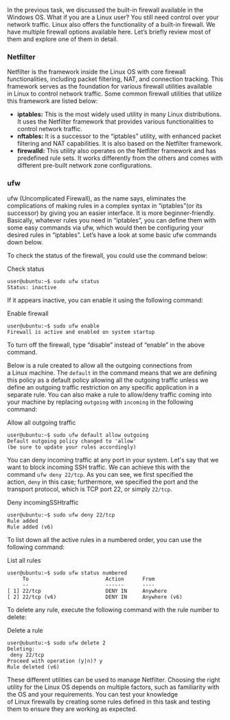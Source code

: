 In the previous task, we discussed the built-in firewall available in the Windows OS. What if you are a Linux user? You still need control over your network traffic. Linux also offers the functionality of a built-in firewall. We have multiple firewall options available here. Let’s briefly review most of them and explore one of them in detail.

### Netfilter

Netfilter is the framework inside the Linux OS with core firewall functionalities, including packet filtering, NAT, and connection tracking. This framework serves as the foundation for various firewall utilities available in Linux to control network traffic. Some common firewall utilities that utilize this framework are listed below:

- **iptables:** This is the most widely used utility in many Linux distributions. It uses the Netfilter framework that provides various functionalities to control network traffic.
- **nftables:** It is a successor to the “iptables” utility, with enhanced packet filtering and NAT capabilities. It is also based on the Netfilter framework.
- **firewalld:** This utility also operates on the Netfilter framework and has predefined rule sets. It works differently from the others and comes with different pre-built network zone configurations.

### ufw 

ufw (Uncomplicated Firewall), as the name says, eliminates the complications of making rules in a complex syntax in “iptables”(or its successor) by giving you an easier interface. It is more beginner-friendly. Basically, whatever rules you need in “iptables”, you can define them with some easy commands via ufw, which would then be configuring your desired rules in “iptables”. Let’s have a look at some basic ufw commands down below.

To check the status of the firewall, you could use the command below:

Check status

```shell-session
user@ubuntu:~$ sudo ufw status
Status: inactive
```

If it appears inactive, you can enable it using the following command:

Enable firewall

```shell-session
user@ubuntu:~$ sudo ufw enable
Firewall is active and enabled on system startup
```

To turn off the firewall, type “disable” instead of “enable” in the above command.

Below is a rule created to allow all the outgoing connections from a Linux machine. The `default` in the command means that we are defining this policy as a default policy allowing all the outgoing traffic unless we define an outgoing traffic restriction on any specific application in a separate rule. You can also make a rule to allow/deny traffic coming into your machine by replacing `outgoing` with `incoming` in the following command:

Allow all outgoing traffic

```shell-session
user@ubuntu:~$ sudo ufw default allow outgoing
Default outgoing policy changed to 'allow'
(be sure to update your rules accordingly)
```

You can deny incoming traffic at any port in your system. Let's say that we want to block incoming SSH traffic. We can achieve this with the command `ufw deny 22/tcp`. As you can see, we first specified the action, `deny` in this case; furthermore, we specified the port and the transport protocol, which is TCP port 22, or simply `22/tcp`.

Deny incomingSSHtraffic

```shell-session
user@ubuntu:~$ sudo ufw deny 22/tcp
Rule added
Rule added (v6)
```

To list down all the active rules in a numbered order, you can use the following command:

List all rules

```shell-session
user@ubuntu:~$ sudo ufw status numbered
     To                         Action      From
     --                         ------      ----
[ 1] 22/tcp                     DENY IN     Anywhere                  
[ 2] 22/tcp (v6)                DENY IN     Anywhere (v6)   
```

To delete any rule, execute the following command with the rule number to delete:

Delete a rule

```shell-session
user@ubuntu:~$ sudo ufw delete 2
Deleting:
 deny 22/tcp
Proceed with operation (y|n)? y
Rule deleted (v6)
```

These different utilities can be used to manage Netfilter. Choosing the right utility for the Linux OS depends on multiple factors, such as familiarity with the OS and your requirements. You can test your knowledge of Linux firewalls by creating some rules defined in this task and testing them to ensure they are working as expected.